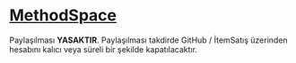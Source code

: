 # [MethodSpace](https://www.itemsatis.com/profil/157030/methodspace.html)

Paylaşılması **YASAKTIR**. Paylaşılması takdirde GitHub / İtemSatış üzerinden hesabını kalıcı veya süreli bir şekilde kapatılacaktır.
